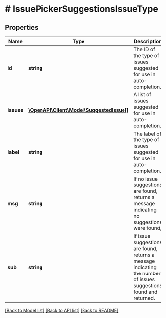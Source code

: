 # # IssuePickerSuggestionsIssueType

## Properties

Name | Type | Description | Notes
------------ | ------------- | ------------- | -------------
**id** | **string** | The ID of the type of issues suggested for use in auto-completion. | [optional] [readonly]
**issues** | [**\OpenAPI\Client\Model\SuggestedIssue[]**](SuggestedIssue.md) | A list of issues suggested for use in auto-completion. | [optional] [readonly]
**label** | **string** | The label of the type of issues suggested for use in auto-completion. | [optional] [readonly]
**msg** | **string** | If no issue suggestions are found, returns a message indicating no suggestions were found, | [optional] [readonly]
**sub** | **string** | If issue suggestions are found, returns a message indicating the number of issues suggestions found and returned. | [optional] [readonly]

[[Back to Model list]](../../README.md#models) [[Back to API list]](../../README.md#endpoints) [[Back to README]](../../README.md)
